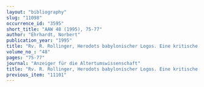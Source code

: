 ```yaml
---
layout: "bibliography"
slug: "11098"
occurrence_id: "3595"
short_title: "AAW 48 (1995), 75-77"
author: "Ehrhardt, Norbert"
publication_year: "1995"
title: "Rv. R. Rollinger, Herodots babylonischer Logos. Eine kritische Untersuchung der Glaubwürdigkeitsdiskussion an Hand ausgewählter Beispiele (1993)"
volume_no_: "48"
pages: "75-77"
journal: "Anzeiger für die Altertumswissenschaft"
title: "Rv. R. Rollinger, Herodots babylonischer Logos. Eine kritische Untersuchung der Glaubwürdigkeitsdiskussion an Hand ausgewählter Beispiele (1993)"
previous_item: "11101"
---
```

